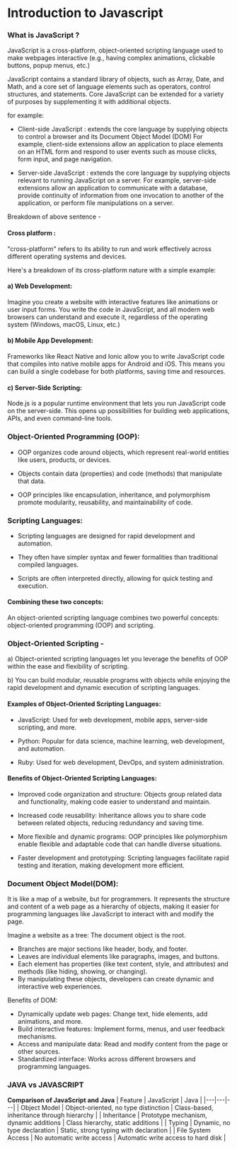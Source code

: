 
# Introduction to Javascript

### What is JavaScript ?

JavaScript is a cross-platform, object-oriented scripting language used to make webpages interactive (e.g., having complex animations, clickable buttons, popup menus, etc.)

JavaScript contains a standard library of objects, such as Array, Date, and Math, and a core set of language elements such as operators, control structures, and statements. Core JavaScript can be extended for a variety of purposes by supplementing it with additional objects.

for example:

- Client-side JavaScript : extends the core language by supplying objects to control a browser and its Document Object Model (DOM) For example, client-side extensions allow an application to place elements on an HTML form and respond to user events such as mouse clicks, form input, and page navigation.

- Server-side JavaScript : extends the core language by supplying objects relevant to running JavaScript on a server. For example, server-side extensions allow an application to communicate with a database, provide continuity of information from one invocation to another of the application, or perform file manipulations on a server.


Breakdown of above sentence -

#### Cross platform :
"cross-platform" refers to its ability to run and work effectively across different operating systems and devices.

Here's a breakdown of its cross-platform nature with a simple example:

#### a) Web Development:

Imagine you create a website with interactive features like animations or user input forms. You write the code in JavaScript, and all modern web browsers can understand and execute it, regardless of the operating system (Windows, macOS, Linux, etc.)

#### b) Mobile App Development:

Frameworks like React Native and Ionic allow you to write JavaScript code that compiles into native mobile apps for Android and iOS. This means you can build a single codebase for both platforms, saving time and resources.

#### c) Server-Side Scripting:

Node.js is a popular runtime environment that lets you run JavaScript code on the server-side. This opens up possibilities for building web applications, APIs, and even command-line tools.

### Object-Oriented Programming (OOP):

- OOP organizes code around objects, which represent real-world entities like users, products, or devices.

- Objects contain data (properties) and code (methods) that manipulate that data.

- OOP principles like encapsulation, inheritance, and polymorphism promote modularity, reusability, and maintainability of code.

### Scripting Languages:

- Scripting languages are designed for rapid development and automation.

- They often have simpler syntax and fewer formalities than traditional compiled languages.

- Scripts are often interpreted directly, allowing for quick testing and execution.

#### Combining these two concepts:
An object-oriented scripting language combines two powerful concepts: object-oriented programming (OOP) and scripting.

### Object-Oriented Scripting -
a) Object-oriented scripting languages let you leverage the benefits of OOP within the ease and flexibility of scripting.

b) You can build modular, reusable programs with objects while enjoying the rapid development and dynamic execution of scripting languages.

#### Examples of Object-Oriented Scripting Languages:

- JavaScript: Used for web development, mobile apps, server-side scripting, and more.

- Python: Popular for data science, machine learning, web development, and automation.

- Ruby: Used for web development, DevOps, and system administration.

#### Benefits of Object-Oriented Scripting Languages:

- Improved code organization and structure: Objects group related data and functionality, making code easier to understand and maintain.

- Increased code reusability: Inheritance allows you to share code between related objects, reducing redundancy and saving time.

- More flexible and dynamic programs: OOP principles like polymorphism enable flexible and adaptable code that can handle diverse situations.

- Faster development and prototyping: Scripting languages facilitate rapid testing and iteration, making development more efficient.

### Document Object Model(DOM):

It is like a map of a website, but for programmers. It represents the structure and content of a web page as a hierarchy of objects, making it easier for programming languages like JavaScript to interact with and modify the page.

 Imagine a website as a tree:
The document object is the root.
 - Branches are major sections like header, body, and footer.
 - Leaves are individual elements like paragraphs, images, and buttons.
 - Each element has properties (like text content, style, and attributes) and methods (like hiding, showing, or changing).
  - By manipulating these objects, developers can create dynamic and interactive web experiences.

 Benefits of DOM:
- Dynamically update web pages: Change text, hide elements, add animations, and more.
- Build interactive features: Implement forms, menus, and user feedback mechanisms.
- Access and manipulate data: Read and modify content from the page or other sources.
- Standardized interface: Works across different browsers and programming languages.

### JAVA vs JAVASCRIPT
**Comparison of JavaScript and Java**
| Feature | JavaScript | Java |
|---|---|---|
| Object Model | Object-oriented, no type distinction | Class-based, inheritance through hierarchy |
| Inheritance | Prototype mechanism, dynamic additions | Class hierarchy, static additions |
| Typing | Dynamic, no type declaration | Static, strong typing with declaration |
| File System Access | No automatic write access | Automatic write access to hard disk |





